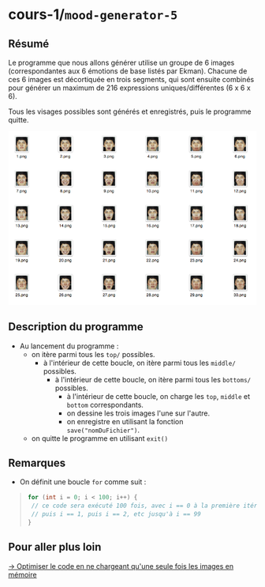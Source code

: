 # cours-1/`mood-generator-5`

## Résumé

Le programme que nous allons générer utilise un groupe de 6 images (correspondantes aux 6 émotions de base listés par Ekman). Chacune de ces 6 images est décortiquée en trois segments, qui sont ensuite combinés pour générer un maximum de 216 expressions uniques/différentes (6 x 6 x 6).  

Tous les visages possibles sont générés et enregistrés, puis le programme quitte.

![mood-generator-1.png](overview/mood-generator-1.png)

## Description du programme

- Au lancement du programme :
  - on itère parmi tous les `top/` possibles.
    - à l'intérieur de cette boucle, on itère parmi tous les `middle/` possibles.
      - à l'intérieur de cette boucle, on itère parmi tous les `bottoms/` possibles.
        - à l'intérieur de cette boucle, on charge les `top`, `middle` et `bottom` correspondants.
        - on dessine les trois images l'une sur l'autre.
        - on enregistre en utilisant la fonction `save("nomDuFichier")`.
  - on quitte le programme en utilisant `exit()`

## Remarques

- On définit une boucle `for` comme suit :
>```java
>for (int i = 0; i < 100; i++) {
>  // ce code sera exécuté 100 fois, avec i == 0 à la première itération, 
>  // puis i == 1, puis i == 2, etc jusqu'à i == 99
>}
>```

## Pour aller plus loin

[→ Optimiser le code en ne chargeant qu'une seule fois les images en mémoire](../mood-generator-6)
